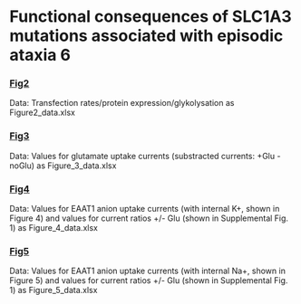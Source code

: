 # Functional consequences of SLC1A3 mutations associated with episodic ataxia 6

### [Fig2](../master/Figure_2_data.xlsx)
Data: Transfection rates/protein expression/glykolysation as Figure2_data.xlsx
 
### [Fig3](../master/Figure_3_data.xlsx)
Data: Values for glutamate uptake currents (substracted currents: +Glu - noGlu) as Figure_3_data.xlsx

### [Fig4](../master/Figure_4_data-xlsx)
Data: Values for EAAT1 anion uptake currents (with internal K+, shown in Figure 4) and values for current ratios +/- Glu (shown in Supplemental Fig. 1) as Figure_4_data.xlsx

### [Fig5](../master/Figure_5_data.xlsx)
Data: Values for EAAT1 anion uptake currents (with internal Na+, shown in Figure 5) and values for current ratios +/- Glu (shown in Supplemental Fig. 1) as Figure_5_data.xlsx
